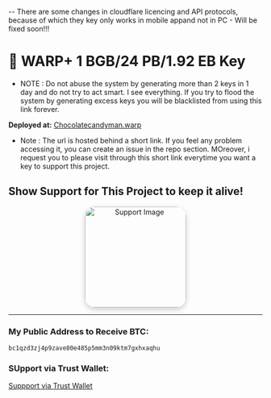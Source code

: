 -- There are some changes in cloudflare licencing and API protocols, because of which they key only works in mobile appand not in PC - Will be fixed soon!!! 
# 🌟 WARP+ 1 BGB/24 PB/1.92 EB Key 
- NOTE : Do not abuse the system by generating more than 2 keys in 1 day and do not try to act smart. I see everything. If you try to flood the system by generating excess keys you will be blacklisted from using this link forever.

**Deployed at:** [Chocolatecandyman.warp](https://tvi.la/uongaGd4X
)

- Note : The url is hosted behind a short link. If you feel any problem accessing it, you can create an issue in the repo section. MOreover, i request you to please visit through this short link everytime you want a key to support this project.
  
## Show Support for This Project to keep it alive!

<div align="center">
  <img src="https://github.com/user-attachments/assets/0fb541ed-5eb9-48c6-b2c4-b936d65ab26e" alt="Support Image" width="200" style="border-radius: 20px; box-shadow: 0px 4px 12px rgba(0,0,0,0.2);" />
</div>

---

###  My Public Address to Receive BTC: 
`bc1qzd3zj4p9zave80e485p5mm3n09ktm7gxhxaqhu`

###  SUpport via Trust Wallet:
[Suppport via Trust Wallet](https://link.trustwallet.com/send?coin=0&address=bc1qzd3zj4p9zave80e485p5mm3n09ktm7gxhxaqhu)

